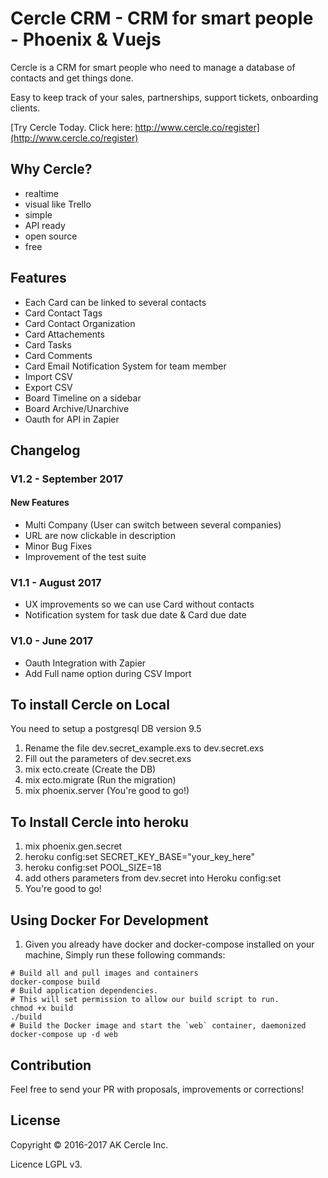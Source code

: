 # Cercle CRM - CRM for smart people - Phoenix & Vuejs 

Cercle is a CRM for smart people who need to manage a database of contacts and get things done.

Easy to keep track of your sales, partnerships, support tickets, onboarding clients. 

[Try Cercle Today. Click here: http://www.cercle.co/register](http://www.cercle.co/register)

## Why Cercle?
- realtime
- visual like Trello
- simple
- API ready
- open source
- free

## Features
- Each Card can be linked to several contacts
- Card Contact Tags
- Card Contact Organization
- Card Attachements
- Card Tasks
- Card Comments
- Card Email Notification System for team member
- Import CSV
- Export CSV 
- Board Timeline on a sidebar
- Board Archive/Unarchive
- Oauth for API in Zapier


## Changelog

### V1.2 - September 2017
#### New Features
- Multi Company (User can switch between several companies)
- URL are now clickable in description
- Minor Bug Fixes
- Improvement of the test suite

### V1.1 - August 2017

- UX improvements so we can use Card without contacts
- Notification system for task due date & Card due date

### V1.0 - June 2017
- Oauth Integration with Zapier
- Add Full name option during CSV Import



## To install Cercle on Local

You need to setup a postgresql DB version 9.5

1. Rename the file dev.secret_example.exs to dev.secret.exs
2. Fill out the parameters of dev.secret.exs
3. mix ecto.create (Create the DB)
4. mix ecto.migrate (Run the migration)
5. mix phoenix.server (You're good to go!)

## To Install Cercle into heroku
1. mix phoenix.gen.secret
2. heroku config:set SECRET_KEY_BASE="your_key_here"
3. heroku config:set POOL_SIZE=18
4. add others parameters from dev.secret into Heroku config:set
5. You're good to go!

## Using Docker For Development
1. Given you already have docker and docker-compose installed on your machine, Simply run these following commands:
```
# Build all and pull images and containers
docker-compose build
# Build application dependencies.
# This will set permission to allow our build script to run.
chmod +x build
./build
# Build the Docker image and start the `web` container, daemonized
docker-compose up -d web
```

## Contribution
Feel free to send your PR with proposals, improvements or corrections!

## License
Copyright © 2016-2017 AK Cercle Inc.

Licence LGPL v3.


